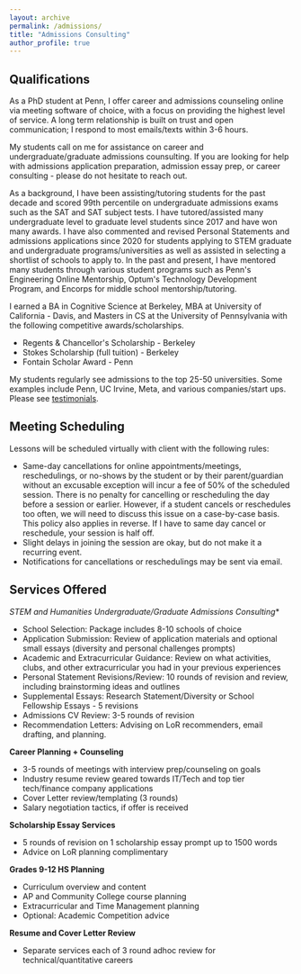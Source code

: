 ```yaml
---
layout: archive
permalink: /admissions/
title: "Admissions Consulting"
author_profile: true
---
```


## Qualifications

As a PhD student at Penn, I offer career and admissions counseling online via meeting software of choice, with a focus on providing the highest level of service. A long term relationship is built on trust and open communication; I respond to most emails/texts within 3-6 hours.

My students call on me for assistance on career and undergraduate/graduate admissions counsulting. If you are looking for help with admissions application preparation, admission essay prep, or career consulting - please do not hesitate to reach out. 

As a background, I have been assisting/tutoring students for the past decade and scored 99th percentile on undergraduate admissions exams such as the SAT and SAT subject tests. 
I have tutored/assisted many undergraduate level to graduate level students since 2017 and have won many awards. I have also commented and revised Personal Statements and admissions applications since 2020 for students applying to STEM graduate and undergraduate programs/universities as well as assisted in selecting a shortlist of schools to apply to.  In the past and present, I have mentored many students through various student programs such as Penn's Engineering Online Mentorship, Optum's Technology Development Program, and Encorps for middle school mentorship/tutoring.

I earned a BA in Cognitive Science at Berkeley, MBA at University of California - Davis, and Masters in CS at the University of Pennsylvania with the following competitive awards/scholarships.
* Regents & Chancellor's Scholarship - Berkeley
* Stokes Scholarship (full tuition) - Berkeley
* Fontain Scholar Award - Penn

My students regularly see admissions to the top 25-50 universities. Some examples include Penn, UC Irvine, Meta, and various companies/start ups. Please see [testimonials](https://bryantduongconsulting.github.io/testimonials/).

## Meeting Scheduling

Lessons will be scheduled virtually with client with the following rules:

* Same-day cancellations for online appointments/meetings, reschedulings, or no-shows by the student or by their parent/guardian without an excusable exception will incur a fee of 50% of the scheduled session. There is no penalty for cancelling or rescheduling the day before a session or earlier. However, if a student cancels or reschedules too often, we will need to discuss this issue on a case-by-case basis. This policy also applies in reverse. If I have to same day cancel or reschedule, your session is half off.
* Slight delays in joining the session are okay, but do not make it a recurring event.
* Notifications for cancellations or reschedulings may be sent via email.

## Services Offered

**STEM and Humanities* Undergraduate/Graduate Admissions Consulting**
* School Selection: Package includes 8-10 schools of choice
* Application Submission: Review of application materials and optional small essays (diversity and personal challenges prompts)
* Academic and Extracurricular Guidance: Review on what activities, clubs, and other extracurricular you had in your previous experiences
* Personal Statement Revisions/Review: 10 rounds of revision and review, including brainstorming ideas and outlines
* Supplemental Essays: Research Statement/Diversity or School Fellowship Essays - 5 revisions
* Admissions CV Review: 3-5 rounds of revision
* Recommendation Letters: Advising on LoR recommenders, email drafting, and planning.

**Career Planning + Counseling**
* 3-5 rounds of meetings with interview prep/counseling on goals
* Industry resume review geared towards IT/Tech and top tier tech/finance company applications
* Cover Letter review/templating (3 rounds)
* Salary negotiation tactics, if offer is received

**Scholarship Essay Services**
* 5 rounds of revision on 1 scholarship essay prompt up to 1500 words
* Advice on LoR planning complimentary

**Grades 9-12 HS Planning**
* Curriculum overview and content
* AP and Community College course planning
* Extracurricular and Time Management planning
* Optional: Academic Competition advice

**Resume and Cover Letter Review**
* Separate services each of 3 round adhoc review for technical/quantitative careers
